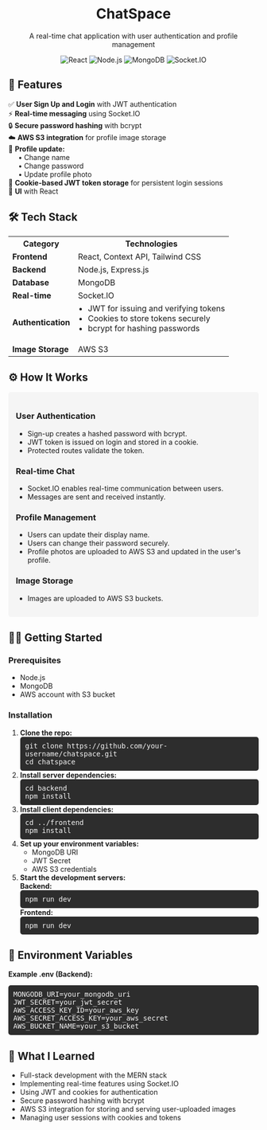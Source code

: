 <h1 align="center">ChatSpace</h1>
<p align="center">A real-time chat application with user authentication and profile management</p>

<div align="center">
  <img src="https://img.shields.io/badge/react-%2320232a.svg?style=for-the-badge&logo=react&logoColor=%2361DAFB" alt="React">
  <img src="https://img.shields.io/badge/node.js-6DA55F?style=for-the-badge&logo=node.js&logoColor=white" alt="Node.js">
  <img src="https://img.shields.io/badge/MongoDB-%234ea94b.svg?style=for-the-badge&logo=mongodb&logoColor=white" alt="MongoDB">
  <img src="https://img.shields.io/badge/Socket.io-black?style=for-the-badge&logo=socket.io&badgeColor=010101" alt="Socket.IO">
</div>

<h2>🚀 Features</h2>
<ul style="list-style-type: none; padding-left: 0;">
  <li>✅ <strong>User Sign Up and Login</strong> with JWT authentication</li>
  <li>⚡ <strong>Real-time messaging</strong> using Socket.IO</li>
  <li>🔒 <strong>Secure password hashing</strong> with bcrypt</li>
  <li>☁️ <strong>AWS S3 integration</strong> for profile image storage</li>
  <li>🔄 <strong>Profile update:</strong>
    <ul style="list-style-type: none; padding-left: 20px;">
      <li>• Change name</li>
      <li>• Change password</li>
      <li>• Update profile photo</li>
    </ul>
  </li>
  <li>🍪 <strong>Cookie-based JWT token storage</strong> for persistent login sessions</li>
  <li>📱 <strong>UI</strong> with React</li>
</ul>

<h2>🛠️ Tech Stack</h2>
<table>
  <tr>
    <th>Category</th>
    <th>Technologies</th>
  </tr>
  <tr>
    <td><strong>Frontend</strong></td>
    <td>React, Context API, Tailwind CSS </td>
  </tr>
  <tr>
    <td><strong>Backend</strong></td>
    <td>Node.js, Express.js</td>
  </tr>
  <tr>
    <td><strong>Database</strong></td>
    <td>MongoDB</td>
  </tr>
  <tr>
    <td><strong>Real-time</strong></td>
    <td>Socket.IO</td>
  </tr>
  <tr>
    <td><strong>Authentication</strong></td>
    <td>
      <ul style="margin-top: 0; padding-left: 20px;">
        <li>JWT for issuing and verifying tokens</li>
        <li>Cookies to store tokens securely</li>
        <li>bcrypt for hashing passwords</li>
      </ul>
    </td>
  </tr>
  <tr>
    <td><strong>Image Storage</strong></td>
    <td>AWS S3</td>
  </tr>
</table>

<h2>⚙️ How It Works</h2>
<div style="background-color: #f5f5f5; padding: 15px; border-radius: 5px;">
  <h3>User Authentication</h3>
  <ul>
    <li>Sign-up creates a hashed password with bcrypt.</li>
    <li>JWT token is issued on login and stored in a cookie.</li>
    <li>Protected routes validate the token.</li>
  </ul>

  <h3>Real-time Chat</h3>
  <ul>
    <li>Socket.IO enables real-time communication between users.</li>
    <li>Messages are sent and received instantly.</li>
  </ul>

  <h3>Profile Management</h3>
  <ul>
    <li>Users can update their display name.</li>
    <li>Users can change their password securely.</li>
    <li>Profile photos are uploaded to AWS S3 and updated in the user's profile.</li>
  </ul>

  <h3>Image Storage</h3>
  <ul>
    <li>Images are uploaded to AWS S3 buckets.</li>
  </ul>
</div>

<!-- <h2>📸 Screenshots</h2>
 <p>(Add your own screenshots here)</p> -->

<h2>🧑‍💻 Getting Started</h2>
<h3>Prerequisites</h3>
<ul>
  <li>Node.js</li>
  <li>MongoDB</li>
  <li>AWS account with S3 bucket</li>
</ul>

<h3>Installation</h3>
<ol>
  <li>
    <strong>Clone the repo:</strong>
    <div style="background-color: #2d2d2d; color: #f5f5f5; padding: 10px; border-radius: 5px; font-family: monospace;">
      git clone https://github.com/your-username/chatspace.git<br>
      cd chatspace
    </div>
  </li>
  <li>
    <strong>Install server dependencies:</strong>
    <div style="background-color: #2d2d2d; color: #f5f5f5; padding: 10px; border-radius: 5px; font-family: monospace;">
      cd backend<br>
      npm install
    </div>
  </li>
  <li>
    <strong>Install client dependencies:</strong>
    <div style="background-color: #2d2d2d; color: #f5f5f5; padding: 10px; border-radius: 5px; font-family: monospace;">
      cd ../frontend<br>
      npm install
    </div>
  </li>
  <li>
    <strong>Set up your environment variables:</strong>
    <ul>
      <li>MongoDB URI</li>
      <li>JWT Secret</li>
      <li>AWS S3 credentials</li>
    </ul>
  </li>
  <li>
    <strong>Start the development servers:</strong><br>
    <strong>Backend:</strong>
    <div style="background-color: #2d2d2d; color: #f5f5f5; padding: 10px; border-radius: 5px; font-family: monospace;">
      npm run dev
    </div>
    <strong>Frontend:</strong>
    <div style="background-color: #2d2d2d; color: #f5f5f5; padding: 10px; border-radius: 5px; font-family: monospace;">
      npm run dev
    </div>
  </li>
</ol>

<h2>🔐 Environment Variables</h2>
<p><strong>Example .env (Backend):</strong></p>
<div style="background-color: #2d2d2d; color: #f5f5f5; padding: 10px; border-radius: 5px; font-family: monospace;">
  MONGODB_URI=your_mongodb_uri<br>
  JWT_SECRET=your_jwt_secret<br>
  AWS_ACCESS_KEY_ID=your_aws_key<br>
  AWS_SECRET_ACCESS_KEY=your_aws_secret<br>
  AWS_BUCKET_NAME=your_s3_bucket
</div>

<h2>🙌 What I Learned</h2>
<ul>
  <li>Full-stack development with the MERN stack</li>
  <li>Implementing real-time features using Socket.IO</li>
  <li>Using JWT and cookies for authentication</li>
  <li>Secure password hashing with bcrypt</li>
  <li>AWS S3 integration for storing and serving user-uploaded images</li>
  <li>Managing user sessions with cookies and tokens</li>
</ul>

<!-- <h2>✨ Acknowledgments</h2>
<ul>
  <li>Socket.IO Docs</li>
  <li>AWS S3 Docs</li>
  <li>MERN Stack Guides</li>
</ul> -->
